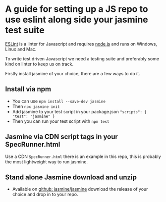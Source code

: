  # A guide for setting up a JS repo to use eslint along side your jasmine test suite


[ESLint](https://eslint.org/) is a linter for Javascript and requires [node.js](http://nodejs.org/) and runs on Windows, Linux and Mac.  

To write test driven Javascript we need a testing suite and preferably some kind on linter to keep us on track. 

Firstly install jasmine of your choice, there are a few ways to do it.

## Install via npm
- You can use `npm install --save-dev jasmine`
- Then `npx jasmine init`
- Add jasmine to your test script in your package.json `"scripts": { "test": "jasmine" }`
- Then you can run your test script with `npm test`

## Jasmine via CDN script tags in your SpecRunner.html

Use a CDN `SpecRunner.html` there is an example in this repo, this is probably the most lightweight way to run jasmine.

## Stand alone Jasmine download and unzip

- Available on [github: jasmine/jasmine](https://github.com/jasmine/jasmine/releases) download the release of your choice and drop in to your repo.